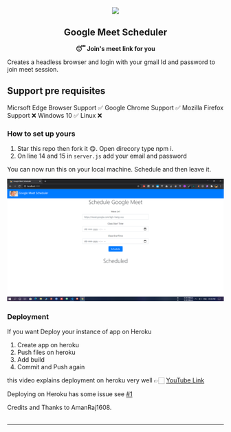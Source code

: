 <p align="center"><img src="https://image.flaticon.com/icons/svg/2943/2943133.svg" align="center" width="150"></p>

<h2 align="center">Google Meet Scheduler</h2>

<p align="center"><b>😴 Join's meet link for you</b></p>

Creates a headless browser and login with your gmail Id and password to join meet session.
## Support pre requisites
  Micrsoft Edge Browser Support ✅
  Google Chrome Support ✅
  Mozilla Firefox Support ❌
  Windows 10 ✅
  Linux ❌

### How to set up yours

1. Star this repo then fork it 😋. Open direcory type npm i.
2. On line 14 and 15 in `server.js` add your email and password

You can now run this on your local machine.
Schedule and then leave it.

![img](./ui.png)

### Deployment

If you want Deploy your instance of app on Heroku

1. Create app on heroku
2. Push files on heroku
3. Add build
4. Commit and Push again

this video explains deployment on heroku very well 👉🏻 [YouTube Link](https://www.youtube.com/watch?v=Kl7mqpAK-bk)

Deploying on Heroku has some issue see [#1](https://github.com/AmanRaj1608/Google-Meet-Scheduler/issues/1)

Credits and Thanks to AmanRaj1608.
<br>
<br>

---

